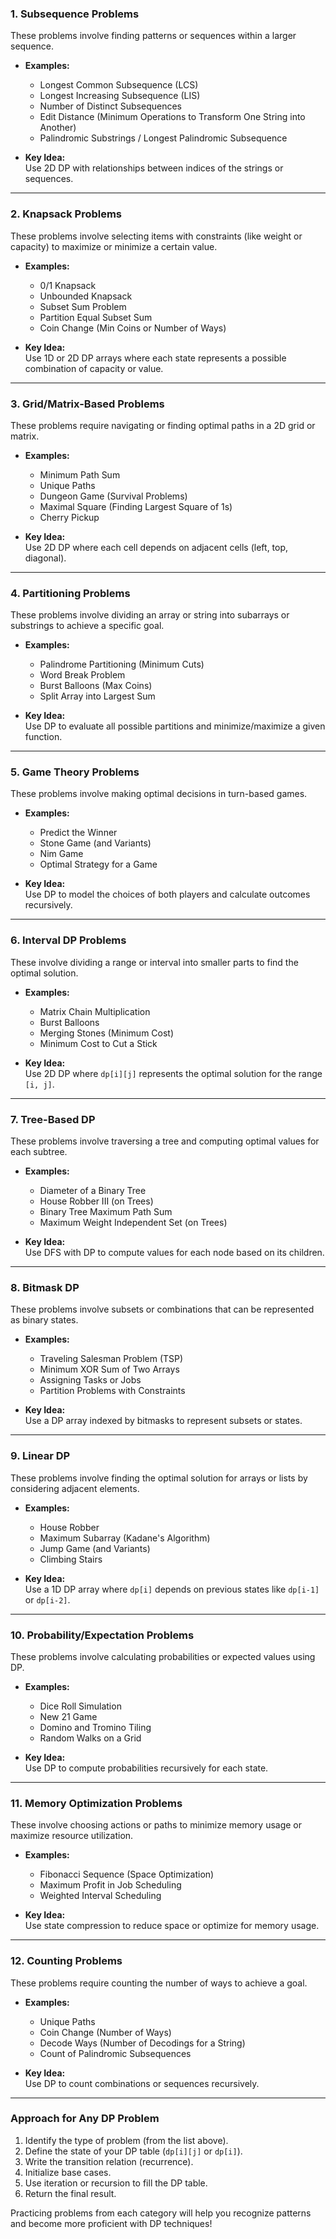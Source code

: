 ### **1. Subsequence Problems**
These problems involve finding patterns or sequences within a larger sequence.

- **Examples:**
  - Longest Common Subsequence (LCS)
  - Longest Increasing Subsequence (LIS)
  - Number of Distinct Subsequences
  - Edit Distance (Minimum Operations to Transform One String into Another)
  - Palindromic Substrings / Longest Palindromic Subsequence

- **Key Idea:**  
  Use 2D DP with relationships between indices of the strings or sequences.

---

### **2. Knapsack Problems**
These problems involve selecting items with constraints (like weight or capacity) to maximize or minimize a certain value.

- **Examples:**
  - 0/1 Knapsack
  - Unbounded Knapsack
  - Subset Sum Problem
  - Partition Equal Subset Sum
  - Coin Change (Min Coins or Number of Ways)

- **Key Idea:**  
  Use 1D or 2D DP arrays where each state represents a possible combination of capacity or value.

---

### **3. Grid/Matrix-Based Problems**
These problems require navigating or finding optimal paths in a 2D grid or matrix.

- **Examples:**
  - Minimum Path Sum
  - Unique Paths
  - Dungeon Game (Survival Problems)
  - Maximal Square (Finding Largest Square of 1s)
  - Cherry Pickup

- **Key Idea:**  
  Use 2D DP where each cell depends on adjacent cells (left, top, diagonal).

---

### **4. Partitioning Problems**
These problems involve dividing an array or string into subarrays or substrings to achieve a specific goal.

- **Examples:**
  - Palindrome Partitioning (Minimum Cuts)
  - Word Break Problem
  - Burst Balloons (Max Coins)
  - Split Array into Largest Sum

- **Key Idea:**  
  Use DP to evaluate all possible partitions and minimize/maximize a given function.

---

### **5. Game Theory Problems**
These problems involve making optimal decisions in turn-based games.

- **Examples:**
  - Predict the Winner
  - Stone Game (and Variants)
  - Nim Game
  - Optimal Strategy for a Game

- **Key Idea:**  
  Use DP to model the choices of both players and calculate outcomes recursively.

---

### **6. Interval DP Problems**
These involve dividing a range or interval into smaller parts to find the optimal solution.

- **Examples:**
  - Matrix Chain Multiplication
  - Burst Balloons
  - Merging Stones (Minimum Cost)
  - Minimum Cost to Cut a Stick

- **Key Idea:**  
  Use 2D DP where `dp[i][j]` represents the optimal solution for the range `[i, j]`.

---

### **7. Tree-Based DP**
These problems involve traversing a tree and computing optimal values for each subtree.

- **Examples:**
  - Diameter of a Binary Tree
  - House Robber III (on Trees)
  - Binary Tree Maximum Path Sum
  - Maximum Weight Independent Set (on Trees)

- **Key Idea:**  
  Use DFS with DP to compute values for each node based on its children.

---

### **8. Bitmask DP**
These problems involve subsets or combinations that can be represented as binary states.

- **Examples:**
  - Traveling Salesman Problem (TSP)
  - Minimum XOR Sum of Two Arrays
  - Assigning Tasks or Jobs
  - Partition Problems with Constraints

- **Key Idea:**  
  Use a DP array indexed by bitmasks to represent subsets or states.

---

### **9. Linear DP**
These problems involve finding the optimal solution for arrays or lists by considering adjacent elements.

- **Examples:**
  - House Robber
  - Maximum Subarray (Kadane's Algorithm)
  - Jump Game (and Variants)
  - Climbing Stairs

- **Key Idea:**  
  Use a 1D DP array where `dp[i]` depends on previous states like `dp[i-1]` or `dp[i-2]`.

---

### **10. Probability/Expectation Problems**
These problems involve calculating probabilities or expected values using DP.

- **Examples:**
  - Dice Roll Simulation
  - New 21 Game
  - Domino and Tromino Tiling
  - Random Walks on a Grid

- **Key Idea:**  
  Use DP to compute probabilities recursively for each state.

---

### **11. Memory Optimization Problems**
These involve choosing actions or paths to minimize memory usage or maximize resource utilization.

- **Examples:**
  - Fibonacci Sequence (Space Optimization)
  - Maximum Profit in Job Scheduling
  - Weighted Interval Scheduling

- **Key Idea:**  
  Use state compression to reduce space or optimize for memory usage.

---

### **12. Counting Problems**
These problems require counting the number of ways to achieve a goal.

- **Examples:**
  - Unique Paths
  - Coin Change (Number of Ways)
  - Decode Ways (Number of Decodings for a String)
  - Count of Palindromic Subsequences

- **Key Idea:**  
  Use DP to count combinations or sequences recursively.

---

### **Approach for Any DP Problem**

1. Identify the type of problem (from the list above).
2. Define the state of your DP table (`dp[i][j]` or `dp[i]`).
3. Write the transition relation (recurrence).
4. Initialize base cases.
5. Use iteration or recursion to fill the DP table.
6. Return the final result.

Practicing problems from each category will help you recognize patterns and become more proficient with DP techniques!